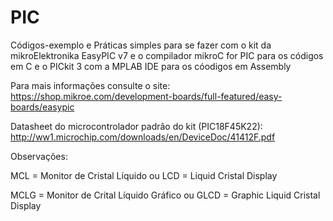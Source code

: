# PIC
Códigos-exemplo e Práticas simples para se fazer com o kit da mikroElektronika EasyPIC v7 e o compilador mikroC for PIC
para os códigos em C e o PICkit 3 com a MPLAB IDE para os cóodigos em Assembly

Para mais informações consulte o site: https://shop.mikroe.com/development-boards/full-featured/easy-boards/easypic

Datasheet do microcontrolador padrão do kit (PIC18F45K22): http://ww1.microchip.com/downloads/en/DeviceDoc/41412F.pdf

Observações:

MCL = Monitor de Cristal Líquido ou LCD = Liquid Cristal Display

MCLG = Monitor de Crital Líquido Gráfico ou GLCD = Graphic Liquid Cristal Display
